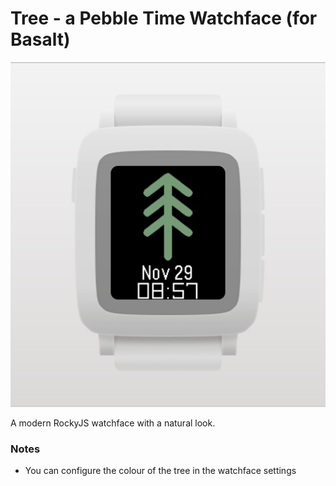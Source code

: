 # Tree - a Pebble Time Watchface (for Basalt)


![](screenshots/tree.png)

A modern RockyJS watchface with a natural look.

### Notes

- You can configure the colour of the tree in the watchface settings
